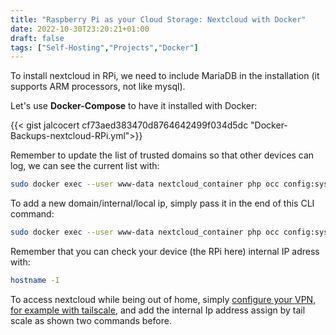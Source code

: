 ```yaml
---
title: "Raspberry Pi as your Cloud Storage: Nextcloud with Docker"
date: 2022-10-30T23:20:21+01:00
draft: false
tags: ["Self-Hosting","Projects","Docker"]
---
```


To install nextcloud in RPi, we need to include MariaDB in the installation (it supports ARM processors, not like mysql).


Let's use **Docker-Compose** to have it installed with Docker:

{{< gist jalcocert cf73aed383470d8764642499f034d5dc
"Docker-Backups-nextcloud-RPi.yml">}}

Remember to update the list of trusted domains so that other devices can log, we can see the current list with:

```sh
sudo docker exec --user www-data nextcloud_container php occ config:system:get trusted_domains
```

To add a new domain/internal/local ip, simply pass it in the end of this CLI command:


```sh
sudo docker exec --user www-data nextcloud_container php occ config:system:set trusted_domains 7 --value 192.168.1.22:8080
```

Remember that you can check your device (the RPi here) internal IP adress with:


```sh
hostname -I
```

To access nextcloud while being out of home, simply [configure your VPN, for example with tailscale](https://jalcocert.github.io/Linux/debian/ubuntu/linux_vpn_setup/), and add the internal Ip address assign by tail scale as shown two commands before.
